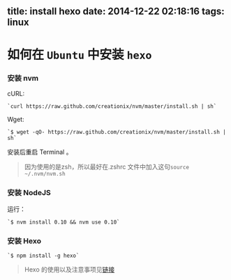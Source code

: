 title: install hexo
date: 2014-12-22 02:18:16
tags: linux
---
# 如何在 `Ubuntu` 中安装 `hexo`

### 安装 nvm

cURL:

	`curl https://raw.github.com/creationix/nvm/master/install.sh | sh`
	
Wget:

	`$ wget -qO- https://raw.github.com/creationix/nvm/master/install.sh | sh`

安装后重启 Terminal 。

> 因为使用的是zsh，所以最好在.zshrc 文件中加入这句`source ~/.nvm/nvm.sh` 

### 安装 NodeJS

运行：

	`$ nvm install 0.10 && nvm use 0.10`
	
### 安装 Hexo
	`$ npm install -g hexo`
	
> Hexo 的使用以及注意事项见[链接](http://hexo.io/docs/)